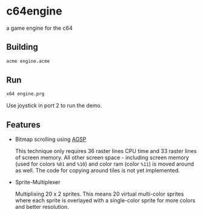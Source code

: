 # c64engine
a game engine for the c64

## Building

```bash
acme engine.acme
```

## Run

```bash
x64 engine.prg
```

Use joystick in port 2 to run the demo.

## Features

* Bitmap scrolling using [AGSP](http://codebase64.org/doku.php?id=base:agsp_any_given_screen_position)

    This technique only requires 36 raster lines CPU time and 33 raster lines of screen memory. All other screen space - including screen memory (used for colors ```%01``` and ```%10```) and color ram (color ```%11```) is moved around as well.
    The code for copying around tiles is not yet implemented.
    
* Sprite-Multiplexer

    Multiplixing 20 x 2 sprites. This means 20 virtual multi-color sprites where each sprite is overlayed with a single-color sprite for more colors and better resolution.
